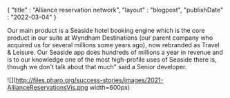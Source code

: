 {"title" : "Alliance reservation network","layout" : "blogpost","publishDate" : "2022-03-04"}Our main product is a Seaside hotel booking engine which is the core product in our suite at Wyndham Destinations \(our parent company who acquired us for several millions some years ago), now rebranded as Travel & Leisure.  Our Seaside app does hundreds of millions a year in revenue and is to our knowledge one of the most high-profile uses of Seaside there is, though we don't talk about that much" said a Senior developer.![](http://files.pharo.org/success-stories/images/2021-AllianceReservationsVis.png width=600px)